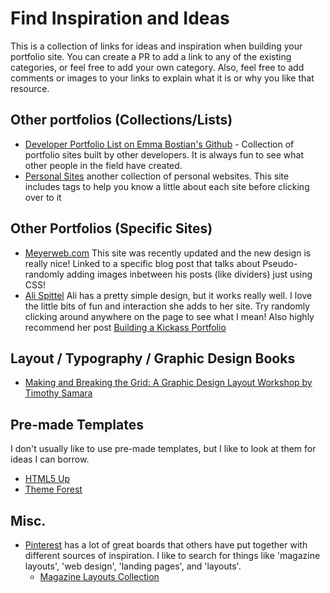 # Find Inspiration and Ideas

This is a collection of links for ideas and inspiration when building your portfolio site.   You can create a PR to add a link to any of the existing categories, or feel free to add your own category. Also, feel free to add comments or images to your links to explain what it is or why you like that resource.

## Other portfolios (Collections/Lists)
- [Developer Portfolio List on Emma Bostian's Github](https://github.com/emmabostian/developer-portfolios) - Collection of portfolio sites built by other developers. It is always fun to see what other people in the field have created.
- [Personal Sites](https://personalsit.es/) another collection of personal websites. This site includes tags to help you know a little about each site before clicking over to it

## Other Portfolios (Specific Sites)
- [Meyerweb.com](https://meyerweb.com/eric/thoughts/2020/04/15/pseudo-randomly-adding-illustrations-with-css/) This site was recently updated and the new design is really nice! Linked to a specific blog post that talks about Pseudo-randomly adding images inbetween his posts (like dividers) just using CSS! 
- [Ali Spittel](https://www.alispit.tel/) Ali has a pretty simple design, but it works really well. I love the little bits of fun and interaction she adds to her site. Try randomly clicking around anywhere on the page to see what I mean! Also highly recommend her post [Building a Kickass Portfolio](https://dev.to/aspittel/building-a-kickass-portfolio-28ph)

## Layout / Typography / Graphic Design Books
- [Making and Breaking the Grid: A Graphic Design Layout Workshop by Timothy Samara](https://www.amazon.com/Making-Breaking-Grid-Graphic-Workshop/dp/1592531253) 

## Pre-made Templates
I don't usually like to use pre-made templates, but I like to look at them for ideas I can borrow. 
- [HTML5 Up](https://html5up.net/)
- [Theme Forest](https://themeforest.net/category/wordpress)


## Misc. 
- [Pinterest](https://www.pinterest.com/) has a lot of great boards that others have put together with different sources of inspiration. I like to search for things like 'magazine layouts', 'web design', 'landing pages', and 'layouts'. 
    - [Magazine Layouts Collection](https://www.pinterest.com/yoffy/magazine-layouts/)